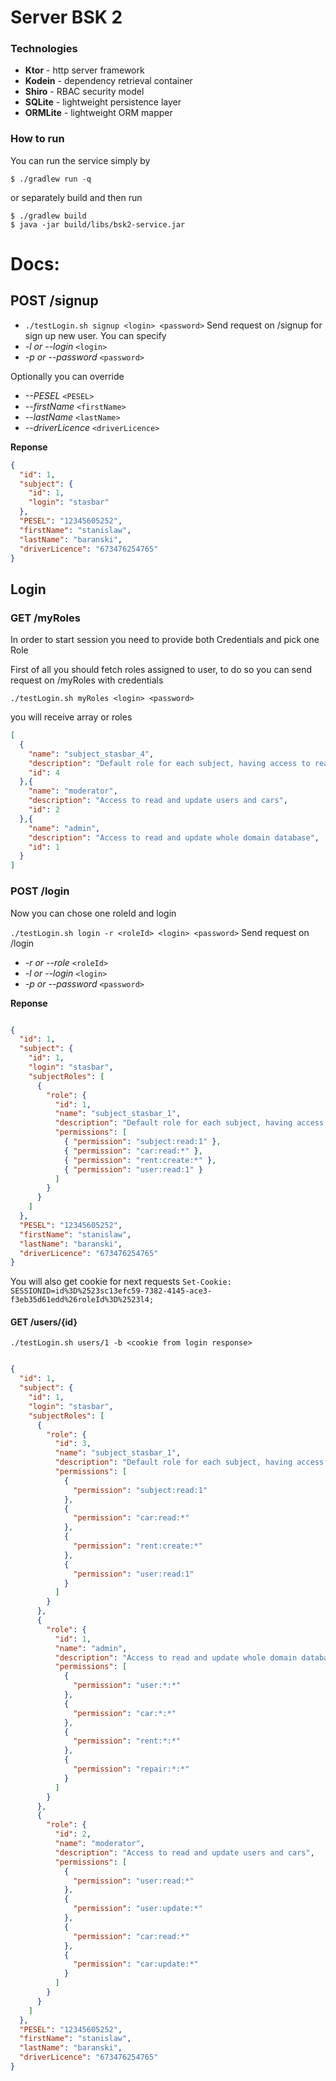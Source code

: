 # Server BSK 2

### Technologies
- **Ktor** - http server framework
- **Kodein** - dependency retrieval container 
- **Shiro** - RBAC security model  
- **SQLite** - lightweight persistence layer
- **ORMLite** - lightweight ORM mapper

### How to run

You can run the service simply by 
``` 
$ ./gradlew run -q
```
or separately build and then run 
```
$ ./gradlew build
$ java -jar build/libs/bsk2-service.jar 
```

# Docs:
## POST /signup

- `./testLogin.sh signup <login> <password>`
Send request on /signup for sign up new user.
You can specify 
- *-l or --login*  `<login>` 
- *-p or --password* `<password>`

Optionally you can override  
- *--PESEL* `<PESEL>`
- *--firstName* `<firstName>` 
- *--lastName* `<lastName>`
- *--driverLicence* `<driverLicence>`

**Reponse**
```json
{
  "id": 1,
  "subject": {
    "id": 1,
    "login": "stasbar"
  },
  "PESEL": "12345605252",
  "firstName": "stanislaw",
  "lastName": "baranski",
  "driverLicence": "673476254765"
}           
```
## Login
### GET /myRoles
In order to start session you need to provide both Credentials and pick one Role

First of all you should fetch roles assigned to user, to do so you can send request on /myRoles with credentials

`./testLogin.sh myRoles <login> <password>`

you will receive array or roles
```json
[
  {
    "name": "subject_stasbar_4",
    "description": "Default role for each subject, having access to read his data, read all cars, and create rent",
    "id": 4
  },{
    "name": "moderator",
    "description": "Access to read and update users and cars",
    "id": 2
  },{
    "name": "admin",
    "description": "Access to read and update whole domain database",
    "id": 1
  }
]
```

### POST /login
Now you can chose one roleId and login

`./testLogin.sh login -r <roleId> <login> <password>`
Send request on /login
- *-r or --role* `<roleId>`  
- *-l or --login*  `<login>` 
- *-p or --password* `<password>`

**Reponse**

```json

{
  "id": 1,
  "subject": {
    "id": 1,
    "login": "stasbar",
    "subjectRoles": [
      {
        "role": {
          "id": 1,
          "name": "subject_stasbar_1",
          "description": "Default role for each subject, having access to read his data, read all cars, and create rent",
          "permissions": [
            { "permission": "subject:read:1" },
            { "permission": "car:read:*" },
            { "permission": "rent:create:*" },
            { "permission": "user:read:1" }
          ]
        }
      }
    ]
  },
  "PESEL": "12345605252",
  "firstName": "stanislaw",
  "lastName": "baranski",
  "driverLicence": "673476254765"
}
```
You will also get cookie for next requests
`Set-Cookie: SESSIONID=id%3D%2523sc13efc59-7382-4145-ace3-f3eb35d61edd%26roleId%3D%2523l4;`

#### GET /users/{id} 
`./testLogin.sh users/1 -b <cookie from login response>`

```json

{
  "id": 1,
  "subject": {
    "id": 1,
    "login": "stasbar",
    "subjectRoles": [
      {
        "role": {
          "id": 3,
          "name": "subject_stasbar_1",
          "description": "Default role for each subject, having access to read his data, read all cars, and create rent",
          "permissions": [
            {
              "permission": "subject:read:1"
            },
            {
              "permission": "car:read:*"
            },
            {
              "permission": "rent:create:*"
            },
            {
              "permission": "user:read:1"
            }
          ]
        }
      },
      {
        "role": {
          "id": 1,
          "name": "admin",
          "description": "Access to read and update whole domain database",
          "permissions": [
            {
              "permission": "user:*:*"
            },
            {
              "permission": "car:*:*"
            },
            {
              "permission": "rent:*:*"
            },
            {
              "permission": "repair:*:*"
            }
          ]
        }
      },
      {
        "role": {
          "id": 2,
          "name": "moderator",
          "description": "Access to read and update users and cars",
          "permissions": [
            {
              "permission": "user:read:*"
            },
            {
              "permission": "user:update:*"
            },
            {
              "permission": "car:read:*"
            },
            {
              "permission": "car:update:*"
            }
          ]
        }
      }
    ]
  },
  "PESEL": "12345605252",
  "firstName": "stanislaw",
  "lastName": "baranski",
  "driverLicence": "673476254765"
}
```